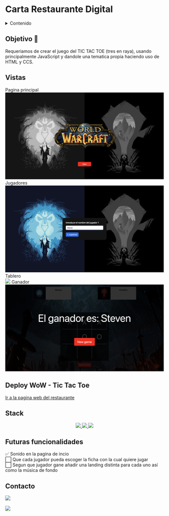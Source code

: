 # Carta Restaurante Digital

<details>
  <summary>Contenido </summary>
  <ol>
    <li><a href="#objetivo-🎯">Objetivo</a></li>
    <li><a href="#vistas">Vistas</a></li>
    <li><a href="#deploy">Deploy Consola</a></li>
    <li><a href="#stack">Stack</a></li>
    <li><a href="#futuras-funcionalidades">Futuras funcionalidades</a></li>
    <li><a href="#contacto">Contacto</a></li>
  </ol>
</details>

## Objetivo 🎯

Requeriamos de crear el juego del TIC TAC TOE (tres en raya), usando principalmente JavaScript y dandole una tematica propia haciendo uso de HTML y CCS.

## Vistas

Pagina principal</br>
<img src="./img/readme/captura_inicio.png">
Jugadores </br>
<img src="./img/readme/captura_jugadores.png">
Tablero</br>
<img src="./img/readme/captura_tablero.png">
Ganador</br>
<img src="./img/readme/captura_ganador.png">

## Deploy WoW - Tic Tac Toe

<a href="https://stevengs7.github.io/TicTacToe/" target="_blank"/>Ir a la pagina web del restaurante</a>

## Stack

<div align="center">
<a href="https://developer.mozilla.org/es/docs/Glossary/HTML5">
    <img src= "https://img.shields.io/badge/HTML5-E34F26?style=for-the-badge&logo=html5&logoColor=white"/>
</a>
<a href="https://developer.mozilla.org/es/docs/Web/CSS">
    <img src= "https://img.shields.io/badge/CSS3-1572B6?style=for-the-badge&logo=css3&logoColor=white"/>
</a>
<a href="https://getbootstrap.com/docs/5.0/getting-started/introduction/">
    <img src= "https://img.shields.io/badge/Bootstrap-563D7C?style=for-the-badge&logo=bootstrap&logoColor=white"/>
</a>
 </div>

## Futuras funcionalidades

✅ Sonido en la pagina de incio</br>
⬜ Que cada jugador pueda escoger la ficha con la cual quiere jugar</br>
⬜ Segun que jugador gane añadir una landing distinta para cada uno así como la música de fondo</br>

## Contacto

<a href="https://es.linkedin.com/in/mario-steeven-garz%C3%B3n-serna-27405a194" target="_blank"><img src="https://img.shields.io/badge/-LinkedIn-%230077B5?style=for-the-badge&logo=linkedin&logoColor=white" target="_blank"></a>

<a href="https://github.com/Stevengs7" target="_blank"><img src="https://img.shields.io/badge/github-24292F?style=for-the-badge&logo=github&logoColor=white" target="_blank"></a>
